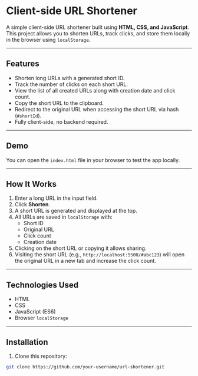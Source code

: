 # Client-side URL Shortener

A simple client-side URL shortener built using **HTML, CSS, and JavaScript**. This project allows you to shorten URLs, track clicks, and store them locally in the browser using `localStorage`.

---

## Features

- Shorten long URLs with a generated short ID.
- Track the number of clicks on each short URL.
- View the list of all created URLs along with creation date and click count.
- Copy the short URL to the clipboard.
- Redirect to the original URL when accessing the short URL via hash (`#shortId`).
- Fully client-side, no backend required.

---

## Demo

You can open the `index.html` file in your browser to test the app locally.

---

## How It Works

1. Enter a long URL in the input field.
2. Click **Shorten**.
3. A short URL is generated and displayed at the top.
4. All URLs are saved in `localStorage` with:
   - Short ID
   - Original URL
   - Click count
   - Creation date
5. Clicking on the short URL or copying it allows sharing.
6. Visiting the short URL (e.g., `http://localhost:5500/#abc123`) will open the original URL in a new tab and increase the click count.

---

## Technologies Used

- HTML
- CSS
- JavaScript (ES6)
- Browser `localStorage`

---

## Installation

1. Clone this repository:

```bash
git clone https://github.com/your-username/url-shortener.git
